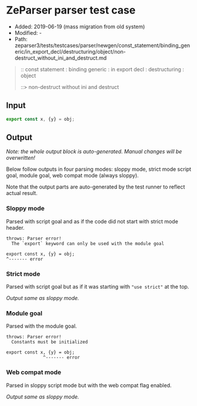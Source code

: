 # ZeParser parser test case

- Added: 2019-06-19 (mass migration from old system)
- Modified: -
- Path: zeparser3/tests/testcases/parser/newgen/const_statement/binding_generic/in_export_decl/destructuring/object/non-destruct_without_ini_and_destruct.md

> :: const statement : binding generic : in export decl : destructuring : object
>
> ::> non-destruct without ini and destruct

## Input

`````js
export const x, {y} = obj;
`````

## Output

_Note: the whole output block is auto-generated. Manual changes will be overwritten!_

Below follow outputs in four parsing modes: sloppy mode, strict mode script goal, module goal, web compat mode (always sloppy).

Note that the output parts are auto-generated by the test runner to reflect actual result.

### Sloppy mode

Parsed with script goal and as if the code did not start with strict mode header.

`````
throws: Parser error!
  The `export` keyword can only be used with the module goal

export const x, {y} = obj;
^------- error
`````

### Strict mode

Parsed with script goal but as if it was starting with `"use strict"` at the top.

_Output same as sloppy mode._

### Module goal

Parsed with the module goal.

`````
throws: Parser error!
  Constants must be initialized

export const x, {y} = obj;
              ^------- error
`````


### Web compat mode

Parsed in sloppy script mode but with the web compat flag enabled.

_Output same as sloppy mode._
